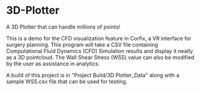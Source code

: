 # 3D-Plotter
A 3D Plotter that can handle millions of points!

This is a demo for the CFD visualization feature in Corfix, a VR interface for surgery planning. This program will take a CSV file containing Computational Fluid Dynamics (CFD)
Simulation results and display it neatly as a 3D pointcloud. The Wall Shear Stress (WSS) value can also be modified by the user as assistance in analytics.


A build of this project is in "Project Build/3D Plotter_Data" along with a sample WSS.csv file that can be used for testing.
